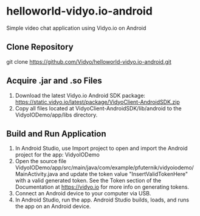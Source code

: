 # helloworld-vidyo.io-android
Simple video chat application using Vidyo.io on Android

## Clone Repository
git clone https://github.com/Vidyo/helloworld-vidyo.io-android.git

## Acquire .jar and .so Files
1. Download the latest Vidyo.io Android SDK package: https://static.vidyo.io/latest/package/VidyoClient-AndroidSDK.zip
2. Copy all files located at VidyoClient-AndroidSDK/lib/android to the VidyoIODemo/app/libs directory.

## Build and Run Application
1. In Android Studio, use Import project to open and import the Android project for the app: VidyoIODemo
2. Open the source file VidyoIODemo/app/src/main/java/com/example/pfuternik/vidyoiodemo/MainActivity.java and update the token value "InsertValidTokenHere" with a valid generated token. See the Token section of the Documentation at https://vidyo.io for more info on generating tokens.
3. Connect an Android device to your computer via USB.
4. In Android Studio, run the app. Android Studio builds, loads, and runs the app on an Android device.

